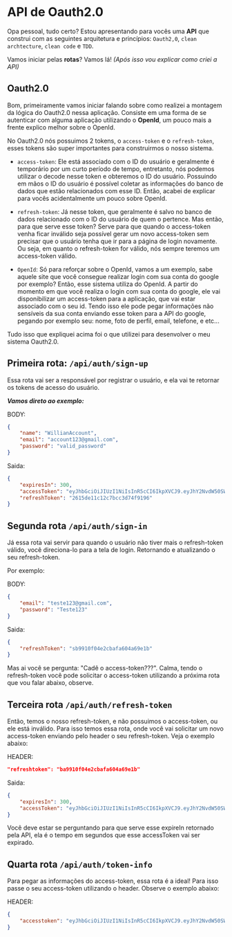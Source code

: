# API de Oauth2.0

Opa pessoal, tudo certo? Estou apresentando para vocês uma **API** que construi com as seguintes arquitetura e princípios: `Oauth2,0`, `clean archtecture`, `clean code` e `TDD`.

Vamos iniciar pelas **rotas**? Vamos lá! *(Após isso vou explicar como criei a API)*

## Oauth2.0

Bom, primeiramente vamos iniciar falando sobre como realizei a montagem da lógica do Oauth2.0 nessa aplicação. Consiste em uma forma de se autenticar com alguma aplicação utilizando o **OpenId**, um pouco mais a frente explico melhor sobre o OpenId.

No Oauth2.0 nós possuimos 2 tokens, o `access-token` e o `refresh-token`, esses tokens são super importantes para construirmos o nosso sistema.

* `access-token`: Ele está associado com o ID do usuário e geralmente é temporário por um curto período de tempo, entretanto, nós podemos utilizar o decode nesse token e obteremos o ID do usuário. Possuindo em mãos o ID do usuário é possível coletar as informações do banco de dados que estão relacionados com esse ID. Então, acabei de explicar para vocês acidentalmente um pouco sobre OpenId.

* `refresh-token`: Já nesse token, que geralmente é salvo no banco de dados relacionado com o ID do usuário de quem o pertence. Mas então, para que serve esse token? Serve para que quando o access-token venha ficar inválido seja possível gerar um novo access-token sem precisar que o usuário tenha que ir para a página de login novamente. Ou seja, em quanto o refresh-token for válido, nós sempre teremos um access-token válido.

* `OpenId`: Só para reforçar sobre o OpenId, vamos a um exemplo, sabe aquele site que você consegue realizar login com sua conta do google por exemplo? Então, esse sistema utiliza do OpenId. A partir do momento em que você realiza o login com sua conta do google, ele vai disponibilizar um access-token para a aplicação, que vai estar associado com o seu id. Tendo isso ele pode pegar informações não sensíveis da sua conta enviando esse token para a API do google, pegando por exemplo seu: nome, foto de perfil, email, telefone, e etc...


Tudo isso que expliquei acima foi o que utilizei para desenvolver o meu sistema Oauth2.0.

## Primeira rota: `/api/auth/sign-up`

Essa rota vai ser a responsável por registrar o usuário, e ela vai te retornar os tokens de acesso do usuário.

***Vamos direto ao exemplo:***

BODY:
```json
{
    "name": "WillianAccount",
    "email": "account123@gmail.com",
    "password": "valid_password"
}
```

Saida:
```json
{
    "expiresIn": 300,
    "accessToken": "eyJhbGciOiJIUzI1NiIsInR5cCI6IkpXVCJ9.eyJhY2NvdW50SWQiOiI2MzAxODU1YzQyMmJkY2Y1M2NjMzQ2YTUiLCJzdWIiOiJjbGllbnQiLCJpYXQiOjE2NjEwNDQwNjAsImV4cCI6MTY2MTA0NDM2MH0.CV_vO_lq0TBz3t7fW_9S1nUFDVpNXOV214_jSURpmbE",
    "refreshToken": "2615de11c12c7bcc3d74f9196"
}
```

## Segunda rota `/api/auth/sign-in`

Já essa rota vai servir para quando o usuário não tiver mais o refresh-token válido, você direciona-lo para a tela de login. Retornando e atualizando o seu refresh-token.

Por exemplo:

BODY:

```json
{
    "email": "teste123@gmail.com",
    "password": "Teste123"
}
```

Saida:

```json
{
    "refreshToken": "sb9910f04e2cbafa604a69e1b"
}
```

Mas ai você se pergunta: "Cadê o access-token???". Calma, tendo o refresh-token você pode solicitar o access-token utilizando a próxima rota que vou falar abaixo, observe.

## Terceira rota `/api/auth/refresh-token`

Então, temos o nosso refresh-token, e não possuimos o access-token, ou ele está inválido. Para isso temos essa rota, onde você vai solicitar um novo access-token enviando pelo header o seu refresh-token. Veja o exemplo abaixo:

HEADER:
```json
"refreshtoken": "ba9910f04e2cbafa604a69e1b"
```

Saida:
```json
{
    "expiresIn": 300,
    "accessToken": "eyJhbGciOiJIUzI1NiIsInR5cCI6IkpXVCJ9.eyJhY2NvdW50SWQiOiI2MmY4NWE4M2IwMDY0YzExODk0M2JlNzYiLCJzdWIiOiJjbGllbnQiLCJpYXQiOjE2NjExMTU5MzAsImV4cCI6MTY2MTExNjIzMH0.HeKmXNam6ds0X_xKskPtbjF68JHeod9TRrA9s_9kWms"
}
```

Você deve estar se perguntando para que serve esse expireIn retornado pela API, ela é o tempo em segundos que esse accessToken vai ser expirado.

## Quarta rota `/api/auth/token-info`

Para pegar as informações do access-token, essa rota é a ideal! Para isso passe o seu access-token utilizando o header. Observe o exemplo abaixo:

HEADER:
```json
{
    "accesstoken": "eyJhbGciOiJIUzI1NiIsInR5cCI6IkpXVCJ9.eyJhY2NvdW50SWQiOiI2MmY4NWE4M2IwMDY0YzExODk0M2JlNzYiLCJzdWIiOiJjbGllbnQiLCJpYXQiOjE2NjA0NDM3MjQsImV4cCI6MTY2MDQ0NDAyNH0.aENfxONnDKOqquMuSMpGTLvnX-T1vcGr5tXclrQfilE"
}
```

